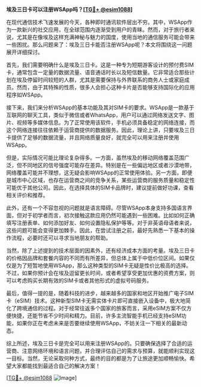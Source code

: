 **埃及三日卡可以注册WSApp吗？[[TG💪+ @esim1088](https://t.me/s/esim1088)]**

在现代通信技术飞速发展的今天，各种即时通讯软件层出不穷。其中，WSApp作为一款新兴的社交应用，在全球范围内逐渐受到用户的青睐。然而，对于旅行者来说，尤其是在像埃及这样充满神秘与魅力的国度，使用当地的通信服务可能会带来一些困扰。那么问题来了：埃及三日卡能否注册WSApp呢？本文将围绕这一问题展开详细探讨。

首先，我们需要明确什么是埃及三日卡。这是一种专为短期游客设计的预付费SIM卡，通常包含一定量的数据流量、语音通话时长以及短信数量。它非常适合那些计划在埃及停留时间较短的人群，尤其是需要保持与外界联系的商务人士或家庭成员。然而，由于其特殊的性质，很多人会担心这种卡片是否能够支持国际化的应用程序如WSApp。

接下来，我们来分析WSApp的基本功能及其对SIM卡的要求。WSApp是一款基于互联网的聊天工具，类似于微信或者WhatsApp，用户可以通过网络发送文字、图片、视频等多媒体信息。为了正常使用该软件，手机必须具备稳定的网络连接，而这个网络连接往往依赖于运营商提供的数据服务。因此，理论上讲，只要埃及三日卡提供了足够的数据流量，并且网络质量良好，就完全可以用来注册并使用WSApp。

但是，实际情况可能比理论复杂得多。一方面，虽然埃及的移动网络覆盖范围广泛，但不同地区的信号强度可能存在差异。特别是在一些偏远地区或者沙漠地带，网络覆盖可能并不理想，这无疑会影响WSApp的正常使用体验。另一方面，即便是城市中心区域，也存在运营商之间的竞争关系，某些运营商的服务质量和稳定性可能优于其他公司。因此，在选择具体的SIM卡品牌时，建议提前做好功课，查看相关评价和推荐。

此外，还有一个不容忽视的问题就是语言障碍。尽管WSApp本身支持多国语言界面，但对于初学者而言，初次接触这款应用仍然可能遇到一些困难。比如如何正确填写注册表单、如何添加好友、如何设置隐私保护等等。对于非英语母语者来说，这些问题可能会变得更加棘手。因此，在尝试注册之前，最好先熟悉一下基本的操作流程，必要时还可以寻求当地朋友的帮助。

当然，除了上述提到的技术层面的因素外，还有经济成本方面的考量。埃及三日卡的价格因品牌和套餐内容的不同而有所差异，但总体上属于中低价位区间。如果仅仅是为了短暂地使用WSApp，那么这种类型的SIM卡无疑是性价比极高的选择。不过，如果你预计会在埃及逗留更长时间，或者希望享受更加优惠的资费方案，则可以考虑购买长期有效的SIM卡或者其他形式的虚拟号码服务。

最后，值得一提的是，随着科技的进步，越来越多的国家和地区开始推广电子SIM卡（eSIM）技术。这种新型SIM卡无需实体卡片即可直接嵌入设备中，极大地简化了跨境通信的过程。对于经常往返多个国家的旅客而言，采用eSIM方案不仅方便快捷，还能节省不少时间和精力。目前，许多主流智能手机已经支持eSIM功能，如果你正在考虑未来是否要继续使用WSApp，不妨关注一下相关的最新动态。

综上所述，埃及三日卡是完全可以用来注册WSApp的。只要确保选择了合适的运营商、注意网络环境和语言问题，并合理评估自己的需求与预算，就能顺利实现这一目标。当然，无论采取何种方式，最终的目的都是为了让旅途更加顺畅愉快。希望大家都能找到最适合自己的解决方案！

[[TG💪+ @esim1088](https://t.me/s/esim1088) ![Image](https://i.postimg.cc/4NQfJmqS/Snipaste-2025-05-13-00-14-12.png)]